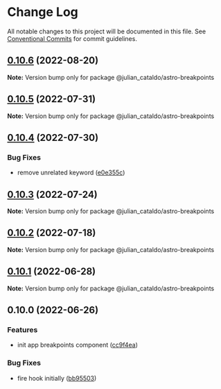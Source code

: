 # Change Log

All notable changes to this project will be documented in this file.
See [Conventional Commits](https://conventionalcommits.org) for commit guidelines.

## [0.10.6](https://github.com/JulianCataldo/web-garden/compare/@julian_cataldo/astro-breakpoints@0.10.5...@julian_cataldo/astro-breakpoints@0.10.6) (2022-08-20)

**Note:** Version bump only for package @julian_cataldo/astro-breakpoints





## [0.10.5](https://github.com/JulianCataldo/web-garden/compare/@julian_cataldo/astro-breakpoints@0.10.4...@julian_cataldo/astro-breakpoints@0.10.5) (2022-07-31)

**Note:** Version bump only for package @julian_cataldo/astro-breakpoints





## [0.10.4](https://github.com/JulianCataldo/web-garden/compare/@julian_cataldo/astro-breakpoints@0.10.3...@julian_cataldo/astro-breakpoints@0.10.4) (2022-07-30)


### Bug Fixes

* remove unrelated keyword ([e0e355c](https://github.com/JulianCataldo/web-garden/commit/e0e355ce66d9aa6ace0c6f2b201c9d77f3cece82))



## [0.10.3](https://github.com/JulianCataldo/web-garden/compare/@julian_cataldo/astro-breakpoints@0.10.2...@julian_cataldo/astro-breakpoints@0.10.3) (2022-07-24)

**Note:** Version bump only for package @julian_cataldo/astro-breakpoints





## [0.10.2](https://github.com/JulianCataldo/web-garden/compare/@julian_cataldo/astro-breakpoints@0.10.1...@julian_cataldo/astro-breakpoints@0.10.2) (2022-07-18)

**Note:** Version bump only for package @julian_cataldo/astro-breakpoints

## [0.10.1](https://github.com/JulianCataldo/web-garden/compare/@julian_cataldo/astro-breakpoints@0.10.0...@julian_cataldo/astro-breakpoints@0.10.1) (2022-06-28)

**Note:** Version bump only for package @julian_cataldo/astro-breakpoints

## 0.10.0 (2022-06-26)

### Features

- init app breakpoints component ([cc9f4ea](https://github.com/JulianCataldo/web-garden/commit/cc9f4ea1c0937fdf5514fb5a4ca240f78869341d))

### Bug Fixes

- fire hook initially ([bb95503](https://github.com/JulianCataldo/web-garden/commit/bb95503082514197ddd4d1391b784970bcc8ffa4))
